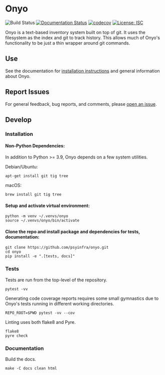 # Onyo

![Build Status](https://github.com/psyinfra/onyo/actions/workflows/tests.yaml/badge.svg)
[![Documentation Status](https://readthedocs.org/projects/onyo/badge/?version=latest)](https://onyo.readthedocs.io/en/latest/?badge=latest)
[![codecov](https://codecov.io/gh/psyinfra/onyo/branch/main/graph/badge.svg?token=Z0VGYCHHAR)](https://codecov.io/gh/psyinfra/onyo)
[![License: ISC](https://img.shields.io/badge/License-ISC-blueviolet.svg)](https://opensource.org/licenses/ISC)

Onyo is a text-based inventory system built on top of git. It uses the filesystem as
the index and git to track history. This allows much of Onyo's functionality to
be just a thin wrapper around git commands.

## Use
See the documentation for [installation instructions](https://onyo.readthedocs.io/en/latest/installation.html)
and general information about Onyo.

## Report Issues
For general feedback, bug reports, and comments, please [open an issue](https://github.com/psyinfra/onyo/issues/new).

## Develop

### Installation

#### Non-Python Dependencies:
In addition to Python >= 3.9, Onyo depends on a few system utilities.

Debian/Ubuntu:
```
apt-get install git tig tree
```

macOS:
```
brew install git tig tree
```

#### Setup and activate virtual environment:
```
python -m venv ~/.venvs/onyo
source ~/.venvs/onyo/bin/activate
```

#### Clone the repo and install package and dependencies for tests, documentation:
```
git clone https://github.com/psyinfra/onyo.git
cd onyo
pip install -e ".[tests, docs]"
```

### Tests
Tests are run from the top-level of the repository.
```
pytest -vv
```

Generating code coverage reports requires some small gymnastics due to Onyo's
tests running in different working directories.
```
REPO_ROOT=$PWD pytest -vv --cov
```

Linting uses both flake8 and Pyre.
```
flake8
pyre check
```

### Documentation
Build the docs.
```
make -C docs clean html
```
